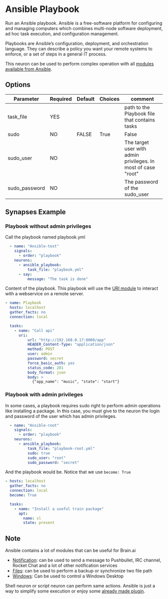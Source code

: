 # Ansible Playbook

Run an Ansible playbook. Ansible is a free-software platform for configuring and managing computers which combines multi-node software deployment, ad hoc task execution, and configuration management.

Playbooks are Ansible’s configuration, deployment, and orchestration language. They can describe a policy you want your remote systems to enforce, or a set of steps in a general IT process.

This neuron can be used to perform complex operation with all [modules available from Ansible](http://docs.ansible.com/ansible/modules.html).

## Options

| Parameter     | Required | Default | Choices      | comment                                                                                                                          |
|---------------|----------|---------|--------------|----------------------------------------------------------------------------------------------------------------------------------|
| task_file     | YES      |         |              | path to the Playbook file that contains tasks                                                                                    |
| sudo          | NO       | FALSE   | True | False | If the playbook will require root privileges (become=true) , this must be set to True and sudo_user and password set accordingly |
| sudo_user     | NO       |         |              | The target user with admin privileges. In most of case "root"                                                                    |
| sudo_password | NO       |         |              | The password of the sudo_user                                                                                                    |


## Synapses Example

### Playbook without admin privileges

Call the playbook named playbook.yml
```yml
  - name: "Ansible-test"
    signals:
      - order: "playbook"
    neurons:
      - ansible_playbook:
          task_file: "playbook.yml"
      - say:
          message: "The task is done"
```

Content of the playbook. This playbook will use the [URI module](http://docs.ansible.com/ansible/uri_module.html) to interact with a webservice on a remote server.

```yml
- name: Playbook
  hosts: localhost
  gather_facts: no
  connection: local

  tasks:   
    - name: "Call api"
      uri:
          url: "http://192.168.0.17:8000/app"
          HEADER_Content-Type: "application/json"
          method: POST
          user: admin
          password: secret
          force_basic_auth: yes
          status_code: 201
          body_format: json
          body: >
            {"app_name": "music", "state": "start"}
```

### Playbook with admin privileges

In some cases, a playbook requires sudo right to perform admin operations like installing a package.
In this case, you must give to the neuron the login and password of the user which has admin privileges.
```yml
  - name: "Ansible-root"
    signals:
      - order: "playbook"
    neurons:
      - ansible_playbook:
          task_file: "playbook-root.yml"
          sudo: true
          sudo_user: "root"
          sudo_password: "secret"
```

And the playbook would be. Notice that we use `become: True`

```yml
- hosts: localhost
  gather_facts: no
  connection: local
  become: True

  tasks:
    - name: "Install a useful train package"
      apt:
        name: sl
        state: present
```

## Note

Ansible contains a lot of modules that can be useful for Brain.ai

- [Notification](http://docs.ansible.com/ansible/list_of_notification_modules.html): can be used to send a message to Pushbullet, IRC channel, Rocket Chat and a lot of other notification services
- [Files](http://docs.ansible.com/ansible/list_of_files_modules.html): can be used to perform a backup or synchronize two file path
- [Windows](http://docs.ansible.com/ansible/list_of_windows_modules.html): Can be used to control a Windows Desktop

Shell neuron or script neuron can perform same actions. Ansible is just a way to simplify some execution or enjoy some [already made plugin](http://docs.ansible.com/ansible/modules_by_category.html).
